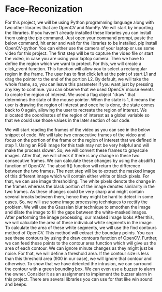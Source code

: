 # Face-Reconization
For this project, we will be using Python programming language along with two other libraries that are OpenCV and NumPy. We will start by importing the libraries. If you haven't already installed these libraries you can install them using the pip command. Just open your command prompt, paste the below command, hit enter and wait for the libraries to be installed. pip install OpenCV-python You can either use the camera of your laptop or use some video for this project. The first step will be to capture the video file or start the video, in case you are using your laptop camera. Then we have to define the region which we want to protect. For this, we will create a click_event function. This function will allow you to select a rectangular region in the frame. The user has to first click left at the point of start L1 and drag the pointer to the end of the portion L2. By default, we will take the whole frame, so, you can leave this parameter if you want just by pressing any key to continue. you can observe that we used OpenCV mouse events to create the region of interest. We used a flag object "draw" that determines the state of the mouse pointer. When the state is 1, it means the user is drawing the region of interest and once he is done, the state comes back to 0 again, allowing the user to recreate the region of interest. We allocated the coordinates of the region of interest as a global variable so that we could use those values in the later section of our code.

We will start reading the frames of the video as you can see in the below snippet of code. We will take two consecutive frames of the video and focus on the portion of the frame or the region of interest that we defined in step 1. Using an RGB image for this task may not be very helpful and will make the process slower. So, we will convert these frames to grayscale images. After that, we will check if there is any change in these two consecutive frames. We can calculate these changes by using the absdiff() function of OpenCV. The absdiff() function will return the difference between the two frames. The next step will be to extract the masked image of this different image which will contain either white or black pixels. For that, we can use image thresholding. The white pixels denote the change in the frames whereas the black portion of the image denotes similarity in the two frames. As these changes could be very sharp and might contain several breaks between them, hence they might be hard to detect in some cases. So, we will use some image processing techniques to rectify the problem. We will use the Gaussian blur technique to smoothen the image and dilate the image to fill the gaps between the white-masked images. After performing the image processing, our masked image looks After this, we will calculate the area of these individual white segments in the image. To calculate the area of these white segments, we will use the find contours method of OpenCV. This method will extract the boundary points. You can see these contours by using the draw contours function of OpenCV. Further, we can feed these points to the contour area function which will give us the area of each contour. We can ignore minute changes as they might just be noise. For that, we will define a threshold area. If the contour size is less than this threshold area (900 in our case), we will ignore that contour and otherwise. To show that we have detected the intrusion, we can surround the contour with a green bounding box. We can even use a buzzer to alarm the owner. Consider it as an assignment to implement the buzzer alarm in this project. There are several libraries you can use for that like win sound and beeps.

